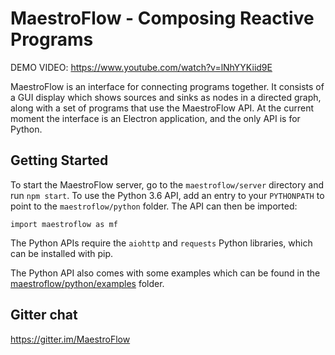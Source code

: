 # MaestroFlow - Composing Reactive Programs

DEMO VIDEO: https://www.youtube.com/watch?v=lNhYYKiid9E

MaestroFlow is an interface for connecting programs together. It consists of a GUI display which shows sources and sinks as nodes in a directed graph, along with a set of programs that use the MaestroFlow API. At the current moment the interface is an Electron application, and the only API is for Python.

## Getting Started

To start the MaestroFlow server, go to the ``maestroflow/server`` directory and run ``npm start``.
To use the Python 3.6 API, add an entry to your ``PYTHONPATH`` to point to the ``maestroflow/python`` folder. The API can then be imported:

```import maestroflow as mf```

The Python APIs require the ``aiohttp`` and ``requests`` Python libraries, which can be installed with pip.

The Python API also comes with some examples which can be found in the [maestroflow/python/examples](https://github.com/calebh/maestroflow/tree/master/maestroflow/python/examples) folder.

## Gitter chat

https://gitter.im/MaestroFlow